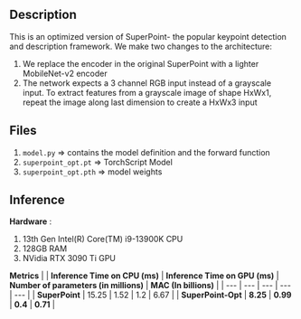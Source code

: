 ## Description
This is an optimized version of SuperPoint- the popular keypoint detection and description framework. We make two changes to the architecture:
1. We replace the encoder in the original SuperPoint with a lighter MobileNet-v2 encoder
2. The network expects a 3 channel RGB input instead of a grayscale input. To extract features from a grayscale image of shape HxWx1, repeat the image along last dimension to create a HxWx3 input

## Files
1. `model.py` => contains the model definition and the forward function
2. `superpoint_opt.pt` => TorchScript Model
3. `superpoint_opt.pth` => model weights
<!-- 4. test.py => code to test the model -->

<!-- ## Testing
1. First install requirements

    `pip install -r requirements.txt`
2. Test the code

    `python test.py` -->
<!--## Evaluation on HPatches-->
<!--## Results-->

## Inference
**Hardware** : 
1. 13th Gen Intel(R) Core(TM) i9-13900K CPU
2. 128GB RAM
3. NVidia RTX 3090 Ti GPU

**Metrics**
|  | **Inference Time on CPU (ms)** | **Inference Time on GPU (ms)** | **Number of parameters (in millions)** | **MAC (In billions)** |
| --- | --- | --- | --- | --- |
| **SuperPoint** | 15.25 | 1.52 | 1.2 | 6.67 |
| **SuperPoint-Opt** | **8.25** | **0.99** | **0.4** | **0.71** |
